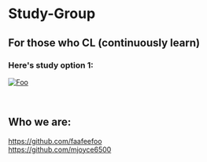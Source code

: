 
# Study-Group
## For those who CL (continuously learn)

### Here's study option 1:
<a href="https://github.com/freeCodeCamp/freeCodeCamp" rel="Code Camp!!">![Foo](https://s3.amazonaws.com/freecodecamp/wide-social-banner.png)</a>

<br />

## Who we are:
 https://github.com/faafeefoo <br />
 https://github.com/mjoyce6500
